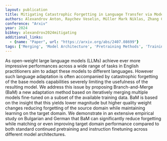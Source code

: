 ```yaml
---
layout: publication
title: Mitigating Catastrophic Forgetting in Language Transfer via Model Merging
authors: Alexandrov Anton, Raychev Veselin, Müller Mark Niklas, Zhang Ce, Vechev Martin, Toutanova Kristina
conference: "Arxiv"
year: 2024
bibkey: alexandrov2024mitigating
additional_links:
  - {name: "Paper", url: "https://arxiv.org/abs/2407.08699"}
tags: ['Merging', 'Model Architecture', 'Pretraining Methods', 'Training Techniques']
---
```

As open-weight large language models (LLMs) achieve ever more impressive performances across a wide range of tasks in English practitioners aim to adapt these models to different languages. However such language adaptation is often accompanied by catastrophic forgetting of the base models capabilities severely limiting the usefulness of the resulting model. We address this issue by proposing Branch-and-Merge (BaM) a new adaptation method based on iteratively merging multiple models fine-tuned on a subset of the available training data. BaM is based on the insight that this yields lower magnitude but higher quality weight changes reducing forgetting of the source domain while maintaining learning on the target domain. We demonstrate in an extensive empirical study on Bulgarian and German that BaM can significantly reduce forgetting while matching or even improving target domain performance compared to both standard continued pretraining and instruction finetuning across different model architectures.
